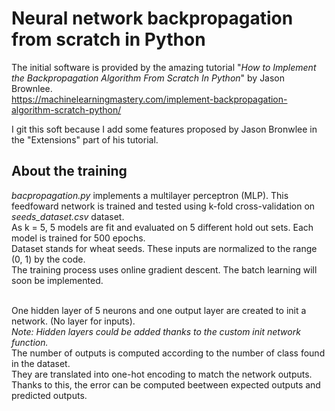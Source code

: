 # Neural network backpropagation from scratch in Python

The initial software is provided by the amazing tutorial "*How to Implement the Backpropagation Algorithm From Scratch In Python*" by Jason Brownlee.<br>
https://machinelearningmastery.com/implement-backpropagation-algorithm-scratch-python/

I git this soft because I add some features proposed by Jason Bronwlee in the "Extensions" part of his tutorial.

## About the training
*bacpropagation.py* implements a multilayer perceptron (MLP). This feedfoward network is trained and tested using k-fold cross-validation on *seeds_dataset.csv* dataset.<br>
As k = 5, 5 models are fit and evaluated on 5 different hold out sets. Each model is trained for 500 epochs.<br>
Dataset stands for wheat seeds. These inputs are normalized to the range (0, 1) by the code.<br>
The training process uses online gradient descent. The batch learning will soon be implemented.<br><br>

One hidden layer of 5 neurons and one output layer are created to init a network. (No layer for inputs).<br>
*Note: Hidden layers could be added thanks to the custom init network function.*<br>
The number of outputs is computed according to the number of class found in the dataset.<br>
They are translated into one-hot encoding to match the network outputs.<br>
Thanks to this, the error can be computed beetween expected outputs and predicted outputs.
